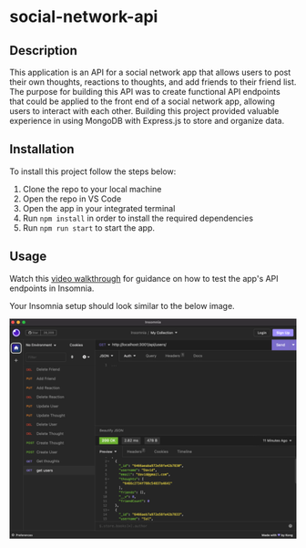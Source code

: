 # social-network-api

## Description

This application is an API for a social network app that allows users to post their own thoughts, reactions to thoughts, and add friends to their friend list. The purpose for building this API was to create functional API endpoints that could be applied to the front end of a social network app, allowing users to interact with each other. Building this project provided valuable experience in using MongoDB with Express.js to store and organize data.



## Installation

To install this project follow the steps below:

1. Clone the repo to your local machine
2. Open the repo in VS Code
3. Open the app in your integrated terminal
4. Run ```npm install``` in order to install the required dependencies
5. Run ```npm run start``` to start the app.

## Usage

Watch this [video walkthrough](https://drive.google.com/file/d/1saGtJTdMsS4zaJUtpBPgvKb1qV4YPih9/view) for guidance on how to test the app's API endpoints in Insomnia.

Your Insomnia setup should look similar to the below image.

![Insomnia Screenshot](./images//Screen%20Shot%202023-05-24%20at%206.13.53%20PM.png)






